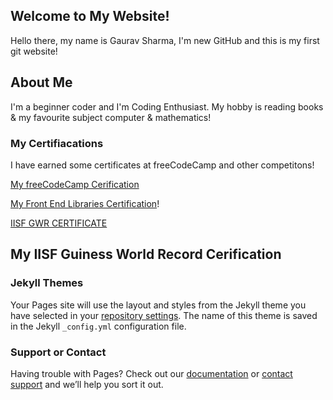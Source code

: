 ## Welcome to My Website!

Hello there, my name is Gaurav Sharma, I'm new GitHub and this is my first git website!

## About Me

I'm a beginner coder and I'm Coding Enthusiast. My hobby is reading books & my favourite subject computer & mathematics!

### My Certifiacations

I have earned some certificates at freeCodeCamp and other competitons!

[My freeCodeCamp Cerification](https://www.freecodecamp.org/certification/itsgaurav2468/responsive-web-design)

[My Front End Libraries Certification](https://www.freecodecamp.org/certification/itsgaurav2468/front-end-libraries)!

[IISF GWR CERTIFICATE](https://user-images.githubusercontent.com/85432077/121040452-89439f00-c7cf-11eb-8a17-97537ec96efd.png)
## My IISF Guiness World Record Cerification


### Jekyll Themes

Your Pages site will use the layout and styles from the Jekyll theme you have selected in your [repository settings](https://github.com/gaurav80484/Jr.Gaurav/settings/pages). The name of this theme is saved in the Jekyll `_config.yml` configuration file.

### Support or Contact

Having trouble with Pages? Check out our [documentation](https://docs.github.com/categories/github-pages-basics/) or [contact support](https://support.github.com/contact) and we’ll help you sort it out.
